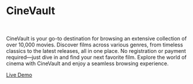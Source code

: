 <h1>CineVault</h1>
<br>
<p>CineVault is your go-to destination for browsing an extensive collection of over 10,000 movies. Discover films across various genres, from timeless classics to the latest releases, all in one place. No registration or payment required—just dive in and find your next favorite film. Explore the world of cinema with CineVault and enjoy a seamless browsing experience.</p>
<a href="https://cinevault-devgaonkars-projects.vercel.app/" target="_blank" rel="noopener noreferrer">Live Demo</a>
